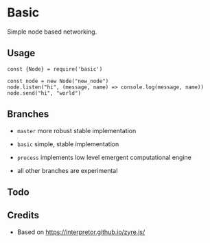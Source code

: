 # Basic
Simple node based networking.

## Usage

```
const {Node} = require('basic')

const node = new Node("new_node")
node.listen("hi", (message, name) => console.log(message, name))
node.send("hi", "world")

```

## Branches

- `master` more robust stable implementation
- `basic` simple, stable implementation
- `process` implements low level emergent computational engine

- all other branches are experimental

## Todo


## Credits
- Based on https://interpretor.github.io/zyre.js/
